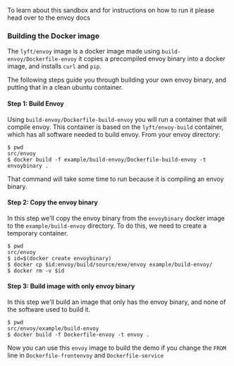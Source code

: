 To learn about this sandbox and for instructions on how to run it please head over
to the envoy docs

### Building the Docker image

The `lyft/envoy` image is a docker image made using `build-envoy/Dockerfile-envoy` 
it copies a precompiled envoy binary into a docker image, and installs `curl` 
and `pip`. 

The following steps guide you through building your own envoy binary, and 
putting that in a clean ubuntu container.

#### Step 1: Build Envoy

Using `build-envoy/Dockerfile-build-envoy` you will run a container that will 
compile envoy. This container is based on the `lyft/envoy-build` container, 
which has all software needed to build envoy. From your envoy directory:

```shell
$ pwd
src/envoy
$ docker build -f example/build-envoy/Dockerfile-build-envoy -t envoybinary .
```

That command will take some time to run because it is compiling an envoy binary.

#### Step 2: Copy the envoy binary

In this step we'll copy the envoy binary from the `envoybinary` docker image to 
the `example/build-envoy` directory. To do this, we need to create a temporary 
container.

```shell
$ pwd 
src/envoy
$ id=$(docker create envoybinary)
$ docker cp $id:envoy/build/source/exe/envoy example/build-envoy/
$ docker rm -v $id
```

#### Step 3: Build image with only envoy binary

In this step we'll build an image that only has the envoy binary, and none
of the software used to build it.

```shell
$ pwd
src/envoy/example/build-envoy
$ docker build -f Dockerfile-envoy -t envoy .
```

Now you can use this `envoy` image to build the demo if you change the `FROM`
line in `Dockerfile-frontenvoy` and `Dockerfile-service`
